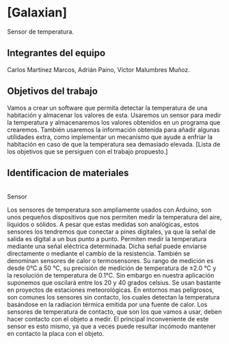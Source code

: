 # [Galaxian]

Sensor de temperatura.

## Integrantes del equipo

Carlos Martínez Marcos,
Adrián  Paino,
Víctor Malumbres Muñoz.

## Objetivos del trabajo

Vamos a crear un software que permita detectar la temperatura de una habitación y almacenar los valores de esta. Usaremos un sensor para medir la temperatura y almacenaremos los valores obtenidos en un programa que crearemos. También usaremos la información obtenida para añadir algunas utilidades extra, como implementar un mecanismo que ayude a enfriar la habitación en caso de que la temperatura sea demasiado elevada.
[Lista de los objetivos que se persiguen con el trabajo propuesto.]

## Identificacion de materiales

<br />Sensor

Los sensores de temperatura son ampliamente usados con Arduino, son unos pequeños dispositivos que nos permiten medir la temperatura del aire, líquidos o sólidos. A pesar que estas medidas son analógicas, estos sensores los tendremos que conectar a pines digitales, ya que la señal de salida es digital a un bus punto a punto. Permiten medir la temperatura mediante una señal eléctrica determinada. Dicha señal puede enviarse directamente o mediante el cambio de la resistencia. También se denominan sensores de calor o termosensores. Su rango de medición es desde 0°C a 50 °C, su precisión de medición de temperatura de ±2.0 °C y la resolución de temperatura de 0.1°C. Sin embargo en nuestra aplicación suponemos que oscilará entre los 20 y 40 grados celsius. Se usan bastante en proyectos de estaciones meteorológicas. En entornos mas peligrosos, son comunes los sensores sin contacto, los cuales detectan la temperatura basándose en la radiacion térmica emitida por una fuente de calor. Los sensores de temperatura de contacto, que son los que vamos a usar, deben hacer contacto con el objeto a medir. El principal inconveniente de este sensor es esto mismo, ya que a veces puede resultar incómodo mantener en contacto la placa con el objeto.




